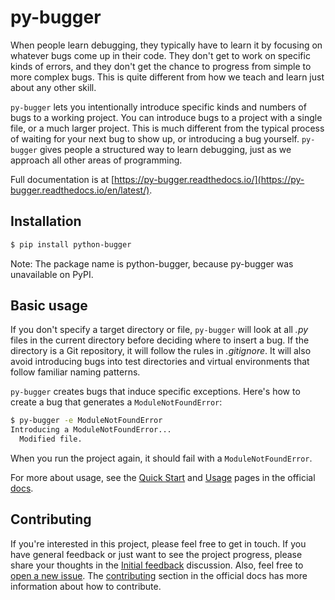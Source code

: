 py-bugger
===

When people learn debugging, they typically have to learn it by focusing on whatever bugs come up in their code. They don't get to work on specific kinds of errors, and they don't get the chance to progress from simple to more complex bugs. This is quite different from how we teach and learn just about any other skill.

`py-bugger` lets you intentionally introduce specific kinds and numbers of bugs to a working project. You can introduce bugs to a project with a single file, or a much larger project. This is much different from the typical process of waiting for your next bug to show up, or introducing a bug yourself. `py-bugger` gives people a structured way to learn debugging, just as we approach all other areas of programming.

Full documentation is at [https://py-bugger.readthedocs.io/](https://py-bugger.readthedocs.io/en/latest/).

Installation
---

```sh
$ pip install python-bugger
```

Note: The package name is python-bugger, because py-bugger was unavailable on PyPI.

## Basic usage

If you don't specify a target directory or file, `py-bugger` will look at all *.py* files in the current directory before deciding where to insert a bug. If the directory is a Git repository, it will follow the rules in *.gitignore*. It will also avoid introducing bugs into test directories and virtual environments that follow familiar naming patterns.

`py-bugger` creates bugs that induce specific exceptions. Here's how to create a bug that generates a `ModuleNotFoundError`:

```sh
$ py-bugger -e ModuleNotFoundError
Introducing a ModuleNotFoundError...
  Modified file.
```

When you run the project again, it should fail with a `ModuleNotFoundError`.

For more about usage, see the [Quick Start](https://py-bugger.readthedocs.io/en/latest/quick_start/) and [Usage](https://py-bugger.readthedocs.io/en/latest/usage/) pages in the official [docs](https://py-bugger.readthedocs.io/en/latest/).


Contributing
---

If you're interested in this project, please feel free to get in touch. If you have general feedback or just want to see the project progress, please share your thoughts in the [Initial feedback](https://github.com/ehmatthes/py-bugger/discussions/7) discussion. Also, feel free to [open a new issue](https://github.com/ehmatthes/py-bugger/issues/new). The [contributing](https://py-bugger.readthedocs.io/en/latest/contributing/) section in the official docs has more information about how to contribute.
